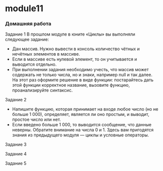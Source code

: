 # module11
### Домашняя работа

Задание 1
В прошлом модуле в юните «Циклы» вы выполняли следующее задание:
- Дан массив. Нужно вывести в консоль количество чётных и нечётных элементов в массиве. 
- Если в массиве есть нулевой элемент, то он учитывается и выводится отдельно. 
- При выполнении задания необходимо учесть, что массив может содержать не только числа, но и знаки, например null и так далее.
На этот раз оформите решение в виде функции: постарайтесь дать этой функции корректное название, вызовите функцию, проанализируйте синтаксис.

Задание 2
- Напишите функцию, которая принимает на входе любое число (но не больше 1 000), определяет, является ли оно простым, и выводит, простое число или нет.
- Если введено больше 1 000, то выводится сообщение, что данные неверны. Обратите внимание на числа 0 и 1.
Здесь вам пригодятся знания из предыдущего модуля — циклы и условные операторы.

Задание 3


Задание 4


Задание 5


